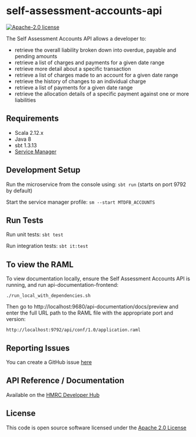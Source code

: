 self-assessment-accounts-api
========================

[![Apache-2.0 license](http://img.shields.io/badge/license-Apache-blue.svg)](http://www.apache.org/licenses/LICENSE-2.0.html)

The Self Assessment Accounts API allows a developer to:                                                      
- retrieve the overall liability broken down into overdue, payable and pending amounts
- retrieve a list of charges and payments for a given date range
- retrieve more detail about a specific transaction
- retrieve a list of charges made to an account for a given date range
- retrieve the history of changes to an individual charge
- retrieve a list of payments for a given date range
- retrieve the allocation details of a specific payment against one or more liabilities

## Requirements
- Scala 2.12.x
- Java 8
- sbt 1.3.13
- [Service Manager](https://github.com/hmrc/service-manager)

## Development Setup
Run the microservice from the console using: `sbt run` (starts on port 9792 by default)

Start the service manager profile: `sm --start MTDFB_ACCOUNTS`
 
## Run Tests
Run unit tests: `sbt test`

Run integration tests: `sbt it:test`

## To view the RAML
To view documentation locally, ensure the Self Assessment Accounts API is running, and run api-documentation-frontend:

```
./run_local_with_dependencies.sh
```

Then go to http://localhost:9680/api-documentation/docs/preview and enter the full URL path to the RAML file with the appropriate port and version:

```
http://localhost:9792/api/conf/1.0/application.raml
```

## Reporting Issues
You can create a GitHub issue [here](https://github.com/hmrc/self-assessment-accounts-api/issues)

## API Reference / Documentation 
Available on the [HMRC Developer Hub](https://developer.service.hmrc.gov.uk/api-documentation/docs/api/service/self-assessment-accounts-api/1.0)

## License
This code is open source software licensed under the [Apache 2.0 License]("http://www.apache.org/licenses/LICENSE-2.0.html")
